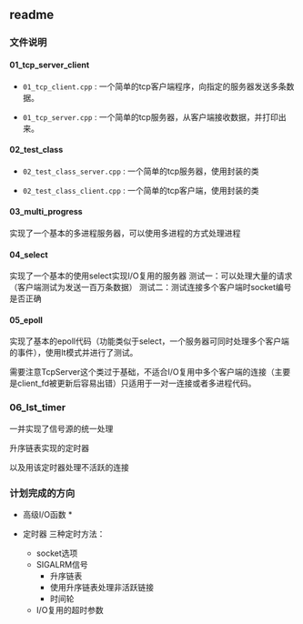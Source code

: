 ## readme

### 文件说明

#### 01_tcp_server_client

* `01_tcp_client.cpp` : 一个简单的tcp客户端程序，向指定的服务器发送多条数据。

* `01_tcp_server.cpp` : 一个简单的tcp服务器，从客户端接收数据，并打印出来。

#### 02_test_class

* `02_test_class_server.cpp` : 一个简单的tcp服务器，使用封装的类

* `02_test_class_client.cpp` : 一个简单的tcp客户端，使用封装的类

#### 03_multi_progress

实现了一个基本的多进程服务器，可以使用多进程的方式处理进程

#### 04_select

实现了一个基本的使用select实现I/O复用的服务器
测试一：可以处理大量的请求（客户端测试为发送一百万条数据）
测试二：测试连接多个客户端时socket编号是否正确

#### 05_epoll

实现了基本的epoll代码（功能类似于select，一个服务器可同时处理多个客户端的事件），使用lt模式并进行了测试。

需要注意TcpServer这个类过于基础，不适合I/O复用中多个客户端的连接（主要是client_fd被更新后容易出错）只适用于一对一连接或者多进程代码。

### 06_lst_timer

一并实现了信号源的统一处理

升序链表实现的定时器

以及用该定时器处理不活跃的连接

### 计划完成的方向

* 高级I/O函数
    * 

* 定时器
    三种定时方法：
    * socket选项
    * SIGALRM信号
        * 升序链表
        * 使用升序链表处理非活跃链接
        * 时间轮
    * I/O复用的超时参数